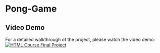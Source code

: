 # Pong-Game
## Video Demo

For a detailed walkthrough of the project, please watch the video demo:
[![HTML Course Final Project](https://img.youtube.com/vi/0ORDg28S-h0/0.jpg)](https://youtu.be/0ORDg28S-h0)
